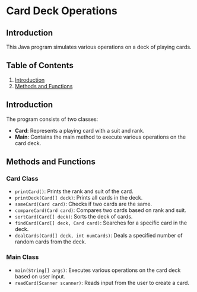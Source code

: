 <!DOCTYPE html>
<html lang="en">
<head>
<meta charset="UTF-8">
<meta name="viewport" content="width=device-width, initial-scale=1.0">

</head>
<body>
<h1>Card Deck Operations</h1>

<h2>Introduction</h2>
<p>This Java program simulates various operations on a deck of playing cards.</p>

<h2>Table of Contents</h2>
<ol>
  <li><a href="#introduction">Introduction</a></li>
  <li><a href="#methods-and-functions">Methods and Functions</a></li>

</ol>

<h2 id="introduction">Introduction</h2>
<p>The program consists of two classes:</p>
<ul>
  <li><strong>Card</strong>: Represents a playing card with a suit and rank.</li>
  <li><strong>Main</strong>: Contains the main method to execute various operations on the card deck.</li>
</ul>

<h2 id="methods-and-functions">Methods and Functions</h2>

<h3>Card Class</h3>
<ul>
  <li><code>printCard()</code>: Prints the rank and suit of the card.</li>
  <li><code>printDeck(Card[] deck)</code>: Prints all cards in the deck.</li>
  <li><code>sameCard(Card card)</code>: Checks if two cards are the same.</li>
  <li><code>compareCard(Card card)</code>: Compares two cards based on rank and suit.</li>
  <li><code>sortCard(Card[] deck)</code>: Sorts the deck of cards.</li>
  <li><code>findCard(Card[] deck, Card card)</code>: Searches for a specific card in the deck.</li>
  <li><code>dealCards(Card[] deck, int numCards)</code>: Deals a specified number of random cards from the deck.</li>
</ul>

<h3>Main Class</h3>
<ul>
  <li><code>main(String[] args)</code>: Executes various operations on the card deck based on user input.</li>
  <li><code>readCard(Scanner scanner)</code>: Reads input from the user to create a card.</li>
</ul>





</body>
</html>
